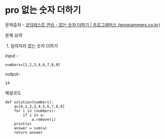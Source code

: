 # pro 없는 숫자 더하기

문제출처 - [코딩테스트 연습 - 없는 숫자 더하기 | 프로그래머스 (programmers.co.kr)](https://programmers.co.kr/learn/courses/30/lessons/86051)

문제 요약 

​	1. 일의자리 없는 숫자 더하기

input - 

```
numbers=[1,2,3,4,6,7,8,0]	
```

output-

```
14
```

해설코드 

```
def solution(numbers):
    a=[0,1,2,3,4,5,6,7,8,9]
    for i in (numbers):
        if i in a:
            a.remove(i)
    print(a)
    answer = sum(a)
    return answer
```

